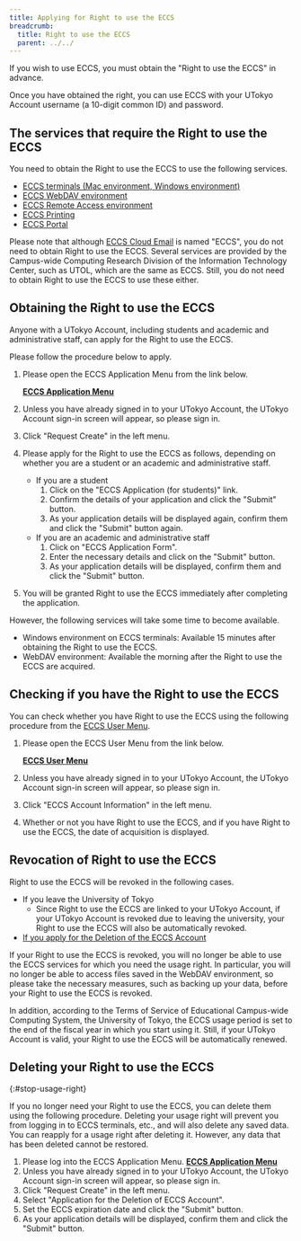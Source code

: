 ```yaml
---
title: Applying for Right to use the ECCS
breadcrumb:
  title: Right to use the ECCS
  parent: ../../
---
```


If you wish to use ECCS, you must obtain the "Right to use the ECCS" in advance.

Once you have obtained the right, you can use ECCS with your UTokyo Account username (a 10-digit common ID) and password.

## The services that require the Right to use the ECCS

You need to obtain the Right to use the ECCS to use the following services.

- [ECCS terminals (Mac environment, Windows environment)](/en/eccs/)
- [ECCS WebDAV environment](/en/eccs/features/webdav/)
- [ECCS Remote Access environment](/en/eccs/features/ras/)
- [ECCS Printing](/en/eccs/features/printing/)
- [ECCS Portal](https://portal.ecc.u-tokyo.ac.jp/)

Please note that although [ECCS Cloud Email](/en/google/) is named "ECCS", you do not need to obtain Right to use the ECCS. Several services are provided by the Campus-wide Computing Research Division of the Information Technology Center, such as UTOL, which are the same as ECCS. Still, you do not need to obtain Right to use the ECCS to use these either.

## Obtaining the Right to use the ECCS

Anyone with a UTokyo Account, including students and academic and administrative staff, can apply for the Right to use the ECCS.

Please follow the procedure below to apply.

1. Please open the ECCS Application Menu from the link below.
    <strong class="box center">

    [ECCS Application Menu](https://idm.ecc.u-tokyo.ac.jp/idworkflow/)

    </strong>
2. Unless you have already signed in to your UTokyo Account, the UTokyo Account sign-in screen will appear, so please sign in.
3. Click "Request Create" in the left menu.
4. Please apply for the Right to use the ECCS as follows, depending on whether you are a student or an academic and administrative staff.
   - If you are a student
     1. Click on the "ECCS Application (for students)" link.
     2. Confirm the details of your application and click the "Submit" button.
     3. As your application details will be displayed again, confirm them and click the "Submit" button again.
   - If you are an academic and administrative staff
     1. Click on "ECCS Application Form".
     2. Enter the necessary details and click on the "Submit" button.
     3. As your application details will be displayed, confirm them and click the "Submit" button.
5. You will be granted Right to use the ECCS immediately after completing the application.

However, the following services will take some time to become available.

- Windows environment on ECCS terminals: Available 15 minutes after obtaining the Right to use the ECCS.
- WebDAV environment: Available the morning after the Right to use the ECCS are acquired.

## Checking if you have the Right to use the ECCS

You can check whether you have Right to use the ECCS using the following procedure from the [ECCS User Menu](https://idm.ecc.u-tokyo.ac.jp/webmtn/LoginServlet).

1. Please open the ECCS User Menu from the link below.
    <strong class="box center">

    [ECCS User Menu](https://idm.ecc.u-tokyo.ac.jp/webmtn/LoginServlet) 

    </strong>
2. Unless you have already signed in to your UTokyo Account, the UTokyo Account sign-in screen will appear, so please sign in.
3. Click "ECCS Account Information" in the left menu.
4. Whether or not you have Right to use the ECCS, and if you have Right to use the ECCS, the date of acquisition is displayed.

## Revocation of Right to use the ECCS

Right to use the ECCS will be revoked in the following cases.

- If you leave the University of Tokyo
  - Since Right to use the ECCS are linked to your UTokyo Account, if your UTokyo Account is revoked due to leaving the university, your Right to use the ECCS will also be automatically revoked.
- [If you apply for the Deletion of the ECCS Account](#stop-usage-right)

If your Right to use the ECCS is revoked, you will no longer be able to use the ECCS services for which you need the usage right. In particular, you will no longer be able to access files saved in the WebDAV environment, so please take the necessary measures, such as backing up your data, before your Right to use the ECCS is revoked.

In addition, according to the Terms of Service of Educational Campus-wide Computing System, the University of Tokyo, the ECCS usage period is set to the end of the fiscal year in which you start using it. Still, if your UTokyo Account is valid, your Right to use the ECCS will be automatically renewed.

## Deleting your Right to use the ECCS
{:#stop-usage-right}

If you no longer need your Right to use the ECCS, you can delete them using the following procedure. Deleting your usage right will prevent you from logging in to ECCS terminals, etc., and will also delete any saved data. You can reapply for a usage right after deleting it. However, any data that has been deleted cannot be restored.

1. Please log into the ECCS Application Menu.
    <strong class="box center">
    [ECCS Application Menu](https://idm.ecc.u-tokyo.ac.jp/idworkflow/)
    </strong>
2. Unless you have already signed in to your UTokyo Account, the UTokyo Account sign-in screen will appear, so please sign in.
3. Click "Request Create" in the left menu.
4. Select "Application for the Deletion of ECCS Account".
5. Set the ECCS expiration date and click the "Submit" button.
6. As your application details will be displayed, confirm them and click the "Submit" button.
